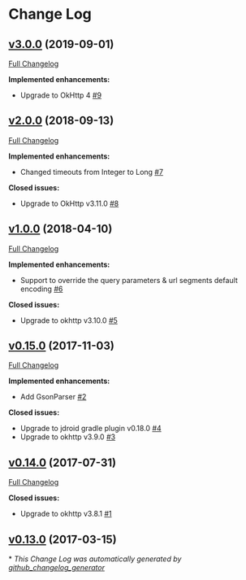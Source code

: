 # Change Log

## [v3.0.0](https://github.com/maxirosson/jdroid-java-http/tree/v3.0.0) (2019-09-01)
[Full Changelog](https://github.com/maxirosson/jdroid-java-http/compare/v2.0.0...v3.0.0)

**Implemented enhancements:**

- Upgrade to OkHttp 4 [\#9](https://github.com/maxirosson/jdroid-java-http/issues/9)

## [v2.0.0](https://github.com/maxirosson/jdroid-java-http/tree/v2.0.0) (2018-09-13)
[Full Changelog](https://github.com/maxirosson/jdroid-java-http/compare/v1.0.0...v2.0.0)

**Implemented enhancements:**

- Changed timeouts from Integer to Long [\#7](https://github.com/maxirosson/jdroid-java-http/issues/7)

**Closed issues:**

- Upgrade to OkHttp v3.11.0 [\#8](https://github.com/maxirosson/jdroid-java-http/issues/8)

## [v1.0.0](https://github.com/maxirosson/jdroid-java-http/tree/v1.0.0) (2018-04-10)
[Full Changelog](https://github.com/maxirosson/jdroid-java-http/compare/v0.15.0...v1.0.0)

**Implemented enhancements:**

- Support to override the query parameters & url segments default encoding [\#6](https://github.com/maxirosson/jdroid-java-http/issues/6)

**Closed issues:**

- Upgrade to okhttp v3.10.0 [\#5](https://github.com/maxirosson/jdroid-java-http/issues/5)

## [v0.15.0](https://github.com/maxirosson/jdroid-java-http/tree/v0.15.0) (2017-11-03)
[Full Changelog](https://github.com/maxirosson/jdroid-java-http/compare/v0.14.0...v0.15.0)

**Implemented enhancements:**

- Add GsonParser [\#2](https://github.com/maxirosson/jdroid-java-http/issues/2)

**Closed issues:**

- Upgrade to jdroid gradle plugin v0.18.0 [\#4](https://github.com/maxirosson/jdroid-java-http/issues/4)
- Upgrade to okhttp v3.9.0 [\#3](https://github.com/maxirosson/jdroid-java-http/issues/3)

## [v0.14.0](https://github.com/maxirosson/jdroid-java-http/tree/v0.14.0) (2017-07-31)
[Full Changelog](https://github.com/maxirosson/jdroid-java-http/compare/v0.13.0...v0.14.0)

**Closed issues:**

- Upgrade to okhttp v3.8.1 [\#1](https://github.com/maxirosson/jdroid-java-http/issues/1)

## [v0.13.0](https://github.com/maxirosson/jdroid-java-http/tree/v0.13.0) (2017-03-15)


\* *This Change Log was automatically generated by [github_changelog_generator](https://github.com/skywinder/Github-Changelog-Generator)*